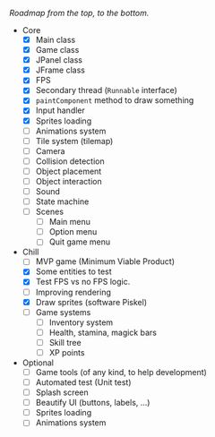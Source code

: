 _Roadmap from the top, to the bottom._
- Core
  - [x] Main class
  - [x] Game class
  - [x] JPanel class
  - [x] JFrame class
  - [x] FPS
  - [x] Secondary thread (`Runnable` interface)
  - [x] `paintComponent` method to draw something
  - [x] Input handler
  - [x] Sprites loading
  - [ ] Animations system
  - [ ] Tile system (tilemap)
  - [ ] Camera
  - [ ] Collision detection
  - [ ] Object placement
  - [ ] Object interaction
  - [ ] Sound
  - [ ] State machine
  - [ ] Scenes
    - [ ] Main menu
    - [ ] Option menu
    - [ ] Quit game menu
- Chill
  - [ ] MVP game (Minimum Viable Product)
  - [x] Some entities to test
  - [x] Test FPS vs no FPS logic.
  - [ ] Improving rendering
  - [x] Draw sprites (software Piskel)
  - [ ] Game systems
    - [ ] Inventory system
    - [ ] Health, stamina, magick bars
    - [ ] Skill tree
    - [ ] XP points
- Optional
  - [ ] Game tools (of any kind, to help development)
  - [ ] Automated test (Unit test)
  - [ ] Splash screen
  - [ ] Beautify UI (buttons, labels, ...)
  - [ ] Sprites loading
  - [ ] Animations system
